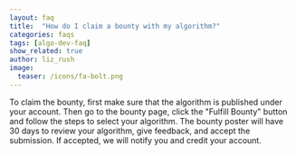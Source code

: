 ```yaml
---
layout: faq
title:  "How do I claim a bounty with my algorithm?"
categories: faqs
tags: [algo-dev-faq]
show_related: true
author: liz_rush
image:
  teaser: /icons/fa-bolt.png
---
```


To claim the bounty, first make sure that the algorithm is published under your account. Then go to the bounty page, click the "Fulfill Bounty" button and follow the steps to select your algorithm. The bounty poster will have 30 days to review your algorithm, give feedback, and accept the submission. If accepted, we will notify you and credit your account.